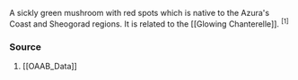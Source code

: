 A sickly green mushroom with red spots which is native to the Azura's Coast and Sheogorad regions. It is related to the [[Glowing Chanterelle]]. <sup>[1]</sup>
### Source
1. [[OAAB_Data]]